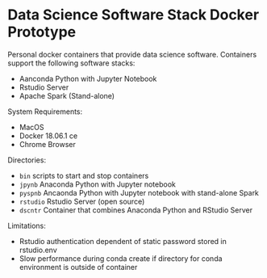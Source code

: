 # Data Science Software Stack Docker Prototype

Personal docker containers that provide data science software.  Containers 
support the following software stacks:
* Aanconda Python with Jupyter Notebook
* Rstudio Server 
* Apache Spark (Stand-alone)

System Requirements:
* MacOS
* Docker 18.06.1 ce
* Chrome Browser

Directories:
* `bin` scripts to start and stop containers
* `jpynb` Anaconda Python with Jupyter notebook
* `pyspnb` Ancaonda Python with Jupyter notebook with stand-alone Spark
* `rstudio` Rstudio Server (open source)
* `dscntr` Container that combines Anaconda Python and RStudio Server


Limitations:
* Rstudio authentication dependent of static password stored in rstudio.env
* Slow performance during conda create if directory for conda environment is outside of container